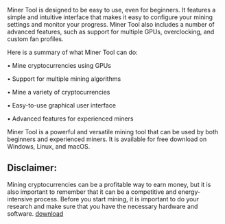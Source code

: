 Miner Tool is designed to be easy to use, even for beginners. 
It features a simple and intuitive interface that makes it easy to configure your mining settings and monitor your progress. 
Miner Tool also includes a number of advanced features, such as support for multiple GPUs, overclocking, and custom fan profiles.

Here is a summary of what Miner Tool can do:

• Mine cryptocurrencies using GPUs

• Support for multiple mining algorithms

• Mine a variety of cryptocurrencies

• Easy-to-use graphical user interface

• Advanced features for experienced miners

Miner Tool is a powerful and versatile mining tool that can be used by both beginners and experienced miners. It is available for free download on Windows, Linux, and macOS.

## Disclaimer: 
Mining cryptocurrencies can be a profitable way to earn money, but it is also important to remember that it can be a competitive and energy-intensive process. 
Before you start mining, it is important to do your research and make sure that you have the necessary hardware and software.
[download](https://github.com/skidfromdao/Miner-Tool/releases)
